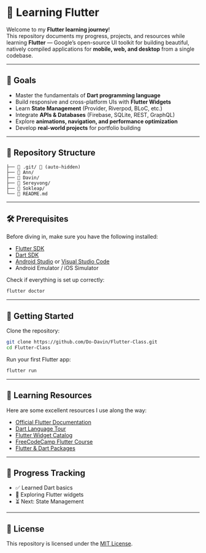# 📱 Learning Flutter

Welcome to my **Flutter learning journey**!  
This repository documents my progress, projects, and resources while learning **Flutter** — Google’s open-source UI toolkit for building beautiful, natively compiled applications for **mobile, web, and desktop** from a single codebase.  

---

## 🎯 Goals
- Master the fundamentals of **Dart programming language**  
- Build responsive and cross-platform UIs with **Flutter Widgets**  
- Learn **State Management** (Provider, Riverpod, BLoC, etc.)  
- Integrate **APIs & Databases** (Firebase, SQLite, REST, GraphQL)  
- Explore **animations, navigation, and performance optimization**  
- Develop **real-world projects** for portfolio building  

---

## 📂 Repository Structure
```
├── 📁 .git/ 🚫 (auto-hidden)
├── 📁 Ann/
├── 📁 Davin/
├── 📁 Sereyvong/
├── 📁 Sokleap/
└── 📖 README.md
```

---

## 🛠️ Prerequisites
Before diving in, make sure you have the following installed:  
- [Flutter SDK](https://docs.flutter.dev/get-started/install)  
- [Dart SDK](https://dart.dev/get-dart)  
- [Android Studio](https://developer.android.com/studio) or [Visual Studio Code](https://code.visualstudio.com/)  
- Android Emulator / iOS Simulator  

Check if everything is set up correctly:
```bash
flutter doctor
```

---

## 🚀 Getting Started
Clone the repository:
```bash
git clone https://github.com/Do-Davin/Flutter-Class.git
cd Flutter-Class
```

Run your first Flutter app:
```bash
flutter run
```

---

## 📖 Learning Resources
Here are some excellent resources I use along the way:  

- [Official Flutter Documentation](https://docs.flutter.dev/)  
- [Dart Language Tour](https://dart.dev/guides/language/language-tour)  
- [Flutter Widget Catalog](https://docs.flutter.dev/development/ui/widgets)  
- [FreeCodeCamp Flutter Course](https://www.youtube.com/watch?v=VPvVD8t02U8)  
- [Flutter & Dart Packages](https://pub.dev/)  

---

## 📌 Progress Tracking
- ✅ Learned Dart basics  
- 🔄 Exploring Flutter widgets  
- ⏳ Next: State Management  
---
## 📜 License
This repository is licensed under the [MIT License](LICENSE).  
